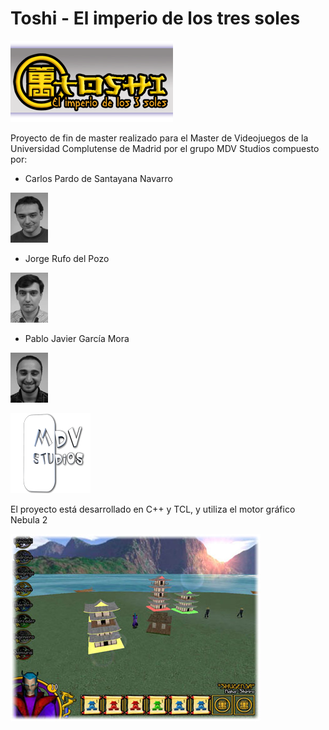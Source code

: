 # Toshi - El imperio de los tres soles

![](web/img/logo.gif)

Proyecto de fin de master realizado para el Master de Videojuegos de la Universidad Complutense de Madrid por el grupo 
MDV Studios compuesto por:

* Carlos Pardo de Santayana Navarro 

![](web/img/f_car.gif)
* Jorge Rufo del Pozo 

![](web/img/f_jor.gif)
* Pablo Javier García Mora 

![](web/img/f_pab.gif)

![](web/img/logostudio.png)

El proyecto está desarrollado en C++ y TCL, y utiliza el motor gráfico Nebula 2

![](web/img/img_carac.jpg)